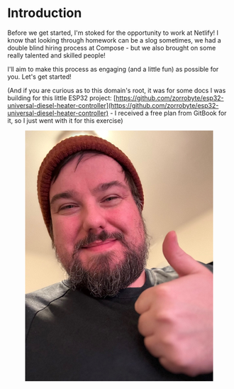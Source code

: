 # Introduction

Before we get started, I'm stoked for the opportunity to work at Netlify! I know that looking through homework can be a slog sometimes, we had a double blind hiring process at Compose - but we also brought on some really talented and skilled people!

I'll aim to make this process as engaging (and a little fun) as possible for you. Let's get started!

(And if you are curious as to this domain's root, it was for some docs I was building for this little ESP32 project: [https://github.com/zorrobyte/esp32-universal-diesel-heater-controller](https://github.com/zorrobyte/esp32-universal-diesel-heater-controller) - I received a free plan from GitBook for it, so I just went with it for this exercise)

<figure><img src=".gitbook/assets/IMG_0199.jpg" alt=""><figcaption></figcaption></figure>
